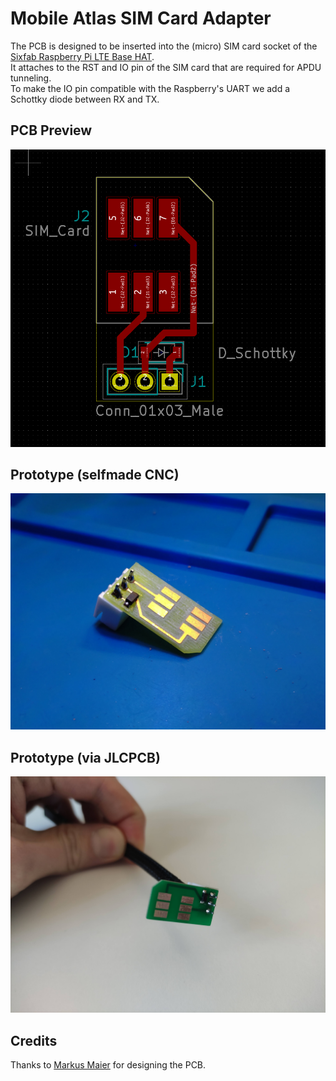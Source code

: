 # Mobile Atlas SIM Card Adapter

The PCB is designed to be inserted into the (micro) SIM card socket of the [Sixfab Raspberry Pi LTE Base HAT](https://sixfab.com/product/raspberry-pi-base-hat-3g-4g-lte-minipcie-cards/).  
It attaches to the RST and IO pin of the SIM card that are required for APDU tunneling.  
To make the IO pin compatible with the Raspberry's UART we add a Schottky diode between RX and TX.  

PCB Preview
-----------
![PCB](../../images/sim_adapter_pcb.png)

Prototype (selfmade CNC)
-----------
![CNC'd Protype](../../images/sim_adapter_prototype_selfmade.jpg)

Prototype (via JLCPCB)
-----------
![Protype via JLCPCB](../../images/sim_adapter_prototype_jlcpcb.jpg)

Credits
-----------
Thanks to [Markus Maier](https://www.sba-research.org/team/markus-maier/) for designing the PCB.
